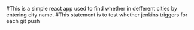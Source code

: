 #This is a simple react app used to find whether in defferent cities by entering city name.
#This statement is to test whether jenkins triggers for each git push